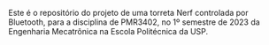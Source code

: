 Este é o repositório do projeto de uma torreta Nerf controlada por Bluetooth, para a disciplina de PMR3402, no 1º semestre de 2023 da Engenharia Mecatrônica na Escola Politécnica da USP.